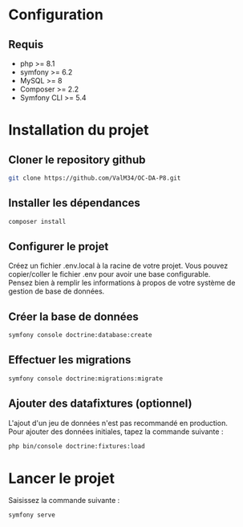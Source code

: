 # Configuration  
## Requis  
- php >= 8.1  
- symfony >= 6.2  
- MySQL >= 8  
- Composer >= 2.2  
- Symfony CLI >= 5.4  
# Installation du projet  
## Cloner le repository github  
```bash
git clone https://github.com/ValM34/OC-DA-P8.git
```
## Installer les dépendances  
```bash
composer install
```
## Configurer le projet  
Créez un fichier .env.local à la racine de votre projet. Vous pouvez copier/coller le fichier .env pour avoir une base configurable.  
Pensez bien à remplir les informations à propos de votre système de gestion de base de données.  
## Créer la base de données  
```bash
symfony console doctrine:database:create
```
## Effectuer les migrations  
```bash
symfony console doctrine:migrations:migrate
```
## Ajouter des datafixtures (optionnel)  
L'ajout d'un jeu de données n'est pas recommandé en production.  
Pour ajouter des données initiales, tapez la commande suivante :  
```bash
php bin/console doctrine:fixtures:load
```
# Lancer le projet  
Saisissez la commande suivante :  
```bash
symfony serve
```
